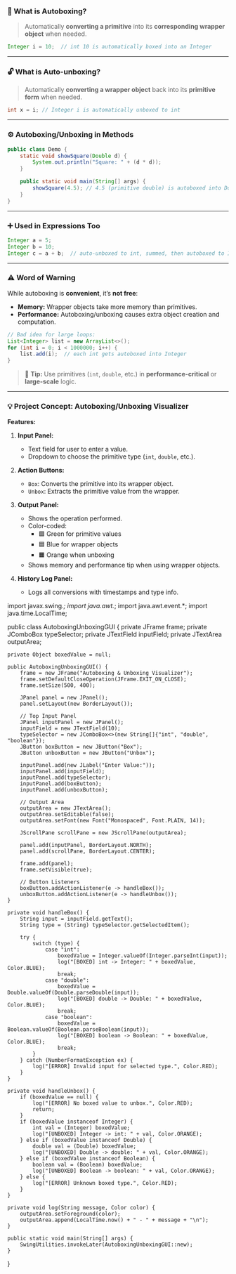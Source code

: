 ### 🔁 What is Autoboxing?

> Automatically **converting a primitive** into its **corresponding wrapper object** when needed.

```java
Integer i = 10;  // int 10 is automatically boxed into an Integer
```

---

### 🔓 What is Auto-unboxing?

> Automatically **converting a wrapper object** back into its **primitive form** when needed.

```java
int x = i; // Integer i is automatically unboxed to int
```

---

### ⚙️ Autoboxing/Unboxing in Methods

```java
public class Demo {
    static void showSquare(Double d) {
        System.out.println("Square: " + (d * d));
    }

    public static void main(String[] args) {
        showSquare(4.5); // 4.5 (primitive double) is autoboxed into Double
    }
}
```

---

### ➕ Used in Expressions Too

```java
Integer a = 5;
Integer b = 10;
Integer c = a + b;  // auto-unboxed to int, summed, then autoboxed to Integer
```

---

### ⚠️ Word of Warning

While autoboxing is **convenient**, it’s **not free**:

- **Memory:** Wrapper objects take more memory than primitives.
- **Performance:** Autoboxing/unboxing causes extra object creation and computation.

```java
// Bad idea for large loops:
List<Integer> list = new ArrayList<>();
for (int i = 0; i < 1000000; i++) {
    list.add(i);  // each int gets autoboxed into Integer
}
```

> 🧠 **Tip:** Use primitives (`int`, `double`, etc.) in **performance-critical** or **large-scale** logic.

---
### 💡 Project Concept: Autoboxing/Unboxing Visualizer

**Features:**
1. **Input Panel:**
   - Text field for user to enter a value.
   - Dropdown to choose the primitive type (`int`, `double`, etc.).

2. **Action Buttons:**
   - `Box`: Converts the primitive into its wrapper object.
   - `Unbox`: Extracts the primitive value from the wrapper.

3. **Output Panel:**
   - Shows the operation performed.
   - Color-coded:
     - 🟩 Green for primitive values
     - 🟦 Blue for wrapper objects
     - 🟧 Orange when unboxing
   - Shows memory and performance tip when using wrapper objects.

4. **History Log Panel:**
   - Logs all conversions with timestamps and type info.

import javax.swing.*;
import java.awt.*;
import java.awt.event.*;
import java.time.LocalTime;

public class AutoboxingUnboxingGUI {
    private JFrame frame;
    private JComboBox<String> typeSelector;
    private JTextField inputField;
    private JTextArea outputArea;

    private Object boxedValue = null;

    public AutoboxingUnboxingGUI() {
        frame = new JFrame("Autoboxing & Unboxing Visualizer");
        frame.setDefaultCloseOperation(JFrame.EXIT_ON_CLOSE);
        frame.setSize(500, 400);

        JPanel panel = new JPanel();
        panel.setLayout(new BorderLayout());

        // Top Input Panel
        JPanel inputPanel = new JPanel();
        inputField = new JTextField(10);
        typeSelector = new JComboBox<>(new String[]{"int", "double", "boolean"});
        JButton boxButton = new JButton("Box");
        JButton unboxButton = new JButton("Unbox");

        inputPanel.add(new JLabel("Enter Value:"));
        inputPanel.add(inputField);
        inputPanel.add(typeSelector);
        inputPanel.add(boxButton);
        inputPanel.add(unboxButton);

        // Output Area
        outputArea = new JTextArea();
        outputArea.setEditable(false);
        outputArea.setFont(new Font("Monospaced", Font.PLAIN, 14));

        JScrollPane scrollPane = new JScrollPane(outputArea);

        panel.add(inputPanel, BorderLayout.NORTH);
        panel.add(scrollPane, BorderLayout.CENTER);

        frame.add(panel);
        frame.setVisible(true);

        // Button Listeners
        boxButton.addActionListener(e -> handleBox());
        unboxButton.addActionListener(e -> handleUnbox());
    }

    private void handleBox() {
        String input = inputField.getText();
        String type = (String) typeSelector.getSelectedItem();

        try {
            switch (type) {
                case "int":
                    boxedValue = Integer.valueOf(Integer.parseInt(input));
                    log("[BOXED] int -> Integer: " + boxedValue, Color.BLUE);
                    break;
                case "double":
                    boxedValue = Double.valueOf(Double.parseDouble(input));
                    log("[BOXED] double -> Double: " + boxedValue, Color.BLUE);
                    break;
                case "boolean":
                    boxedValue = Boolean.valueOf(Boolean.parseBoolean(input));
                    log("[BOXED] boolean -> Boolean: " + boxedValue, Color.BLUE);
                    break;
            }
        } catch (NumberFormatException ex) {
            log("[ERROR] Invalid input for selected type.", Color.RED);
        }
    }

    private void handleUnbox() {
        if (boxedValue == null) {
            log("[ERROR] No boxed value to unbox.", Color.RED);
            return;
        }
        if (boxedValue instanceof Integer) {
            int val = (Integer) boxedValue;
            log("[UNBOXED] Integer -> int: " + val, Color.ORANGE);
        } else if (boxedValue instanceof Double) {
            double val = (Double) boxedValue;
            log("[UNBOXED] Double -> double: " + val, Color.ORANGE);
        } else if (boxedValue instanceof Boolean) {
            boolean val = (Boolean) boxedValue;
            log("[UNBOXED] Boolean -> boolean: " + val, Color.ORANGE);
        } else {
            log("[ERROR] Unknown boxed type.", Color.RED);
        }
    }

    private void log(String message, Color color) {
        outputArea.setForeground(color);
        outputArea.append(LocalTime.now() + " - " + message + "\n");
    }

    public static void main(String[] args) {
        SwingUtilities.invokeLater(AutoboxingUnboxingGUI::new);
    }
}
